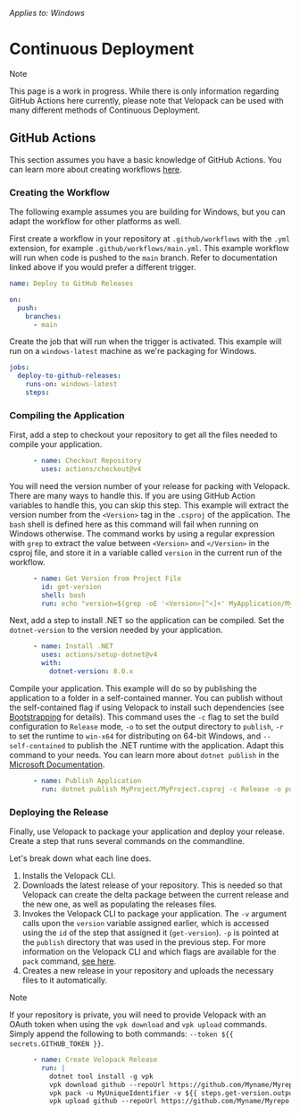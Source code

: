 _Applies to: Windows_

# Continuous Deployment

> [!NOTE]
> This page is a work in progress. While there is only information regarding GitHub Actions here currently, please note
that Velopack can be used with many different methods of Continuous Deployment.

## GitHub Actions

This section assumes you have a basic knowledge of GitHub Actions. You can learn more about
creating workflows [here](https://docs.github.com/en/actions/deployment/about-deployments/deploying-with-github-actions).

### Creating the Workflow

The following example assumes you are building for Windows, but you can adapt the workflow for other platforms as well.

First create a workflow in your repository at `.github/workflows` with the `.yml` extension, for example
`.github/workflows/main.yml`. This example workflow will run when code is pushed to the `main` branch. Refer to
documentation linked above if you would prefer a different trigger.

```yml
name: Deploy to GitHub Releases

on:
  push:
    branches:
      - main
```

Create the job that will run when the trigger is activated. This example will run on a `windows-latest` machine as we're
packaging for Windows.

```yml
jobs:
  deploy-to-github-releases:
    runs-on: windows-latest
    steps:
```

### Compiling the Application

First, add a step to checkout your repository to get all the files needed to compile your application.

```yml
      - name: Checkout Repository
        uses: actions/checkout@v4
```

You will need the version number of your release for packing with Velopack. There are many ways to handle this.
If you are using GitHub Action variables to handle this, you can skip this step. This example will extract the
version number from the `<Version>` tag in the `.csproj` of the application. The `bash` shell is defined here
as this command will fail when running on Windows otherwise. The command works by using a regular expression
with `grep` to extract the value between `<Version>` and `</Version>` in the csproj file, and store it in a
variable called `version` in the current run of the workflow.

```yml
      - name: Get Version from Project File
        id: get-version
        shell: bash
        run: echo "version=$(grep -oE '<Version>[^<]+' MyApplication/MyApplication.csproj | sed 's/<Version>//')" >> $GITHUB_OUTPUT
```

Next, add a step to install .NET so the application can be compiled. Set the `dotnet-version` to the version needed by
your application.

```yml
      - name: Install .NET
        uses: actions/setup-dotnet@v4
        with:
          dotnet-version: 8.0.x
```

Compile your application. This example will do so by publishing the application to a folder in a self-contained manner.
You can publish without the self-contained flag if using Velopack to install such dependencies
(see [Bootstrapping](../packaging/bootstrapping.md) for details). This command uses the `-c` flag to set the build
configuration to `Release` mode, `-o` to set the output directory to `publish`, `-r` to set the runtime
to `win-x64` for distributing on 64-bit Windows, and `--self-contained` to publish the .NET runtime with the
application. Adapt this command to your needs. You can learn more about
`dotnet publish` in the [Microsoft Documentation](https://learn.microsoft.com/dotnet/core/tools/dotnet-publish).

```yml
      - name: Publish Application
        run: dotnet publish MyProject/MyProject.csproj -c Release -o publish -r win-x64 --self-contained true
```

### Deploying the Release

Finally, use Velopack to package your application and deploy your release. Create a step that runs several commands
on the commandline.

Let's break down what each line does.

1. Installs the Velopack CLI.
2. Downloads the latest release of your repository. This is needed so that Velopack can create the delta package
between the current release and the new one, as well as populating the releases files.
3. Invokes the Velopack CLI to package your application. The `-v` argument calls upon
the `version` variable assigned earlier, which is accessed using the `id` of the step that assigned it (`get-version`).
`-p` is pointed at the `publish` directory that was used in the previous step. For more information on the Velopack CLI
and which flags are available for the `pack` command, [see here](../packaging/overview.md).
4. Creates a new release in your repository and uploads the necessary files to it automatically.

> [!NOTE]
> If your repository is private, you will need to provide Velopack with an OAuth token when using the `vpk download`
and `vpk upload` commands. Simply append the following to both commands: `--token ${{ secrets.GITHUB_TOKEN }}`.

```yml
      - name: Create Velopack Release
        run: |
          dotnet tool install -g vpk
          vpk download github --repoUrl https://github.com/Myname/Myrepo
          vpk pack -u MyUniqueIdentifier -v ${{ steps.get-version.outputs.version }} -p publish
          vpk upload github --repoUrl https://github.com/Myname/Myrepo --publish --releaseName "MyProject ${{ steps.get-version.outputs.version }}" --tag v${{ steps.get-version.outputs.version }}
```